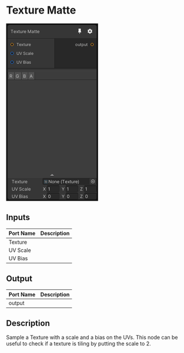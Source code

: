 # Texture Matte
![Mixture.TextureMatteNode](../../images/Mixture.TextureMatteNode.png)
## Inputs
Port Name | Description
--- | ---
Texture | 
UV Scale | 
UV Bias | 

## Output
Port Name | Description
--- | ---
output | 

## Description
Sample a Texture with a scale and a bias on the UVs.
This node can be useful to check if a texture is tiling by putting the scale to 2.

